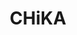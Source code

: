 ---
layout      : member
bodyid      : "members"
bodyclass   : "content"

title       : "CHiKA"
photo       : "chika.jpg"
description : "Artist, Educator"
quote       : 

links:
 - url      : "https://twitter.com/imagima"
   icon     : "fa-twitter"
 - url      : "https://vimeo.com/imagima"
   icon     : "fa-vimeo-square"
 - url      : "http://www.imagima.com/"
   icon     : "fa-globe"

interviewed :
---
